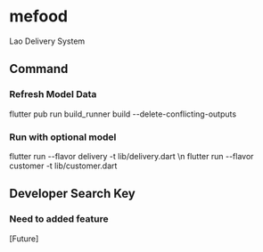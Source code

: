 # mefood

Lao Delivery System

## Command

### Refresh Model Data
flutter pub run build_runner build --delete-conflicting-outputs

### Run with optional model
flutter run --flavor delivery -t lib/delivery.dart
\n
flutter run --flavor customer -t lib/customer.dart

## Developer Search Key

### Need to added feature
[Future]
